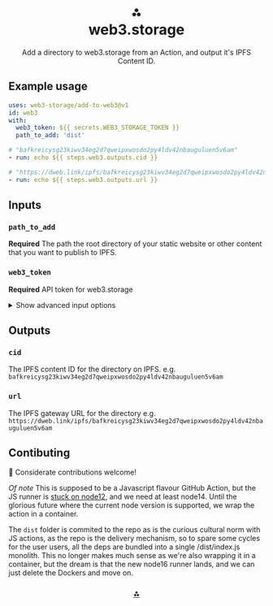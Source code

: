 <h1 align="center">⁂<br/>web3.storage</h1>
<p align="center">Add a directory to web3.storage from an Action, and output it's IPFS Content ID.</p>

## Example usage

```yaml
uses: web3-storage/add-to-web3@v1
id: web3
with:
  web3_token: ${{ secrets.WEB3_STORAGE_TOKEN }}
  path_to_add: 'dist'

# "bafkreicysg23kiwv34eg2d7qweipxwosdo2py4ldv42nbauguluen5v6am"
- run: echo ${{ steps.web3.outputs.cid }}

# "https://dweb.link/ipfs/bafkreicysg23kiwv34eg2d7qweipxwosdo2py4ldv42nbauguluen5v6am"
- run: echo ${{ steps.web3.outputs.url }}
```

## Inputs

### `path_to_add`

**Required** The path the root directory of your static website or other content that you want to publish to IPFS.

### `web3_token`

**Required** API token for web3.storage


<details>
  <summary>Show advanced input options</summary>


### `web3_api`

Useful for testing against dev deployments.
  
_Default_ `https://api.web3.storage`
  
### `wrap_with_directory`

Should the `path_to_add` be wrapped in a diretory when creating the IPFS DAG. For most folks using this, the default of `false` is fine. If you want to add a single file and preserve the filename in the IPFS DAG you may want to set it to `true`.'
  
_Default_ `false`


</details>

## Outputs

### `cid`

The IPFS content ID for the directory on IPFS. 
e.g. `bafkreicysg23kiwv34eg2d7qweipxwosdo2py4ldv42nbauguluen5v6am`

### `url`

The IPFS gateway URL for the directory 
e.g. `https://dweb.link/ipfs/bafkreicysg23kiwv34eg2d7qweipxwosdo2py4ldv42nbauguluen5v6am`


## Contibuting

💌 Considerate contributions welcome! 

*Of note* This is supposed to be a Javascript flavour GitHub Action, but the JS runner is [stuck on node12](https://github.com/actions/runner/issues/772v), and we need at least node14. Until the glorious future where the current node version is supported, we wrap the action in a container.

The `dist` folder is commited to the repo as is the curious cultural norm with JS actions, as the repo is the delivery mechanism, so to spare some cycles for the user users, all the deps are bundled into a single /dist/index.js monolith. This no longer makes much sense as we're also wrapping it in a container, but the dream is that the new node16 runner lands, and we can just delete the Dockers and move on.

<h3 align="center"><a href="https://web3.storage">⁂</a></h3>
